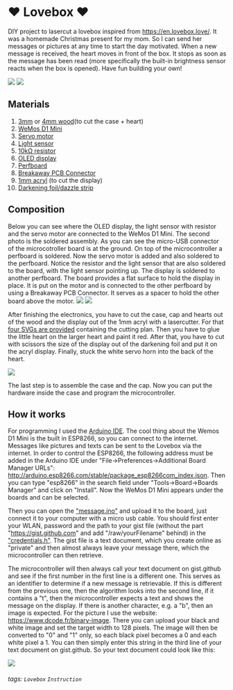 ❤️ Lovebox ❤️
===
DIY project to lasercut a lovebox inspired from https://en.lovebox.love/. It was a homemade Christmas present for my mom. So I can send her messages or pictures at any time to start the day motivated. When a new message is received, the heart moves in front of the box. It stops as soon as the message has been read (more specifically the built-in brightness sensor reacts when the box is opened). Have fun building your own!

![](https://i.imgur.com/5MPBxsc.jpg)
![](https://github.com/julisa99/Lovebox/blob/master/docs/images/demo_lovebox.gif)

## Materials
1. [3mm](https://www.amazon.de/dp/B0002FQKX4) or [4mm wood](https://www.amazon.de/dp/B06Y48L765)(to cut the case + heart)
2. [WeMos D1 Mini](https://www.amazon.de/dp/B01N9RXGHY)
3. [Servo motor](https://www.amazon.de/dp/B07236KYVC)
4. [Light sensor](https://www.amazon.de/dp/B00SWO73DS)
5. [10kΩ resistor](https://www.amazon.de/dp/B072BHDBDG)
6. [OLED display](https://www.amazon.de/dp/B074NJMPYJ)
7. [Perfboard](https://www.amazon.de/dp/B00VL1KHJQ)
8. [Breakaway PCB Connector](https://www.amazon.de/dp/B01M69EA9O)
9. [1mm acryl](https://www.amazon.de/dp/B07T4JSXYR) (to cut the display)
10. [Darkening foil/dazzle strip](https://www.amazon.de/dp/B001CC6VYO)

## Composition 
Below you can see where the OLED display, the light sensor with resistor and the servo motor are connected to the WeMos D1 Mini. The second photo is the soldered assembly. As you can see the micro-USB connector of the microcotroller board is at the ground. On top of the microcontroller a perfboard is soldered. Now the servo motor is added and also soldered to the perfboard. Notice the resistor and the light sensor that are also soldered to the board, with the light sensor pointing up. The display is soldered to another perfboard. The board provides a flat surface to hold the display in place. It is put on the motor and is connected to the other perfboard by using a Breakaway PCB Connector. It serves as a spacer to hold the other board above the motor.
![](https://i.imgur.com/6L2zcLs.png)
![](https://i.imgur.com/Y3Lg5tn.jpg)

After finishing the electronics, you have to cut the case, cap and hearts out of the wood and the display out of the 1mm acryl with a lasercutter. For that [four SVGs are provided](https://github.com/julisa99/Lovebox/tree/master/lasercut_files) containing the cutting plan. Then you have to glue the little heart on the larger heart and paint it red. After that, you have to cut with scissors the size of the display out of the darkening foil and put it on the acryl display. Finally, stuck the white servo horn into the back of the heart.

![](https://i.imgur.com/y2joo0B.jpg)

The last step is to assemble the case and the cap. Now you can put the hardware inside the case and program the microcontroller.

## How it works

For programming I used the [Arduino IDE](https://www.arduino.cc/en/Main/Software). The cool thing about the Wemos D1 Mini is the built in ESP8266, so you can connect to the internet. Messages like pictures and texts can be sent to the Lovebox via the internet. In order to control the ESP8266, the following address must be added in the Arduino IDE under "File->Preferences->Additional Board Manager URLs": http://arduino.esp8266.com/stable/package_esp8266com_index.json. Then you can type "esp8266" in the search field under "Tools->Board->Boards Manager" and click on "Install". Now the WeMos D1 Mini appears under the boards and can be selected.

Then you can open the ["message.ino"](https://github.com/julisa99/Lovebox/blob/master/message/message.ino) and upload it to the board, just connect it to your computer with a micro usb cable. You should first enter your WLAN, password and the path to your gist file (without the part "https://gist.github.com" and add "/raw/yourFilename" behind) in the ["credentials.h"](https://github.com/julisa99/Lovebox/blob/master/message/credentials.h). The gist file is a text document, which you create online as "private" and then almost always leave your message there, which the microcontroller can then retrieve.

The microcontroller will then always call your text document on gist.github and see if the first number in the first line is a different one. This serves as an identifier to determine if a new message is retrievable.
If this is different from the previous one, then the algorithm looks into the second line, if it contains a "t", then the microcontroller expects a text and shows the message on the display. If there is another character, e.g. a "b", then an image is expected. For the picture I use the website: https://www.dcode.fr/binary-image. There you can upload your black and white image and set the target width to 128 pixels. The image will then be converted to "0" and "1" only, so each black pixel becomes a 0 and each white pixel a 1. You can then simply enter this string in the third line of your text document on gist.github. So your text document could look like this:

![](https://i.imgur.com/07qDPxb.png)

###### tags: `Lovebox` `Instruction`
